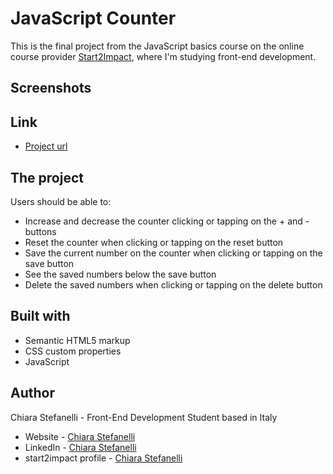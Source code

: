 # JavaScript Counter

This is the final project from the JavaScript basics course on the online course provider [Start2Impact](https://www.start2impact.it/), where I'm studying front-end development.

## Screenshots



## Link

- [Project url](https://chiarastef.github.io/js-counter/)

## The project
Users should be able to:
- Increase and decrease the counter clicking or tapping on the + and - buttons
- Reset the counter when clicking or tapping on the reset button
- Save the current number on the counter when clicking or tapping on the save button 
- See the saved numbers below the save button
- Delete the saved numbers when clicking or tapping on the delete button 

## Built with

- Semantic HTML5 markup
- CSS custom properties
- JavaScript

## Author

Chiara Stefanelli - Front-End Development Student based in Italy
- Website - [Chiara Stefanelli](https://chiarastef.github.io/personal-portfolio/)
- LinkedIn - [Chiara Stefanelli](https://www.linkedin.com/in/chiarastefanelli/?locale=en_US)
- start2impact profile - [Chiara Stefanelli](https://talent.start2impact.it/profile/chiara-stefanelli-13)